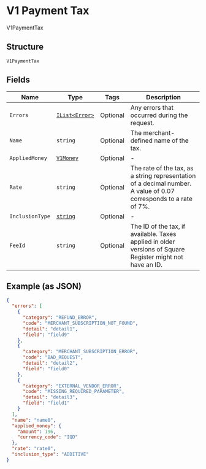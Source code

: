 
# V1 Payment Tax

V1PaymentTax

## Structure

`V1PaymentTax`

## Fields

| Name | Type | Tags | Description |
|  --- | --- | --- | --- |
| `Errors` | [`IList<Error>`](../../doc/models/error.md) | Optional | Any errors that occurred during the request. |
| `Name` | `string` | Optional | The merchant-defined name of the tax. |
| `AppliedMoney` | [`V1Money`](../../doc/models/v1-money.md) | Optional | - |
| `Rate` | `string` | Optional | The rate of the tax, as a string representation of a decimal number. A value of 0.07 corresponds to a rate of 7%. |
| `InclusionType` | [`string`](../../doc/models/v1-payment-tax-inclusion-type.md) | Optional | - |
| `FeeId` | `string` | Optional | The ID of the tax, if available. Taxes applied in older versions of Square Register might not have an ID. |

## Example (as JSON)

```json
{
  "errors": [
    {
      "category": "REFUND_ERROR",
      "code": "MERCHANT_SUBSCRIPTION_NOT_FOUND",
      "detail": "detail1",
      "field": "field9"
    },
    {
      "category": "MERCHANT_SUBSCRIPTION_ERROR",
      "code": "BAD_REQUEST",
      "detail": "detail2",
      "field": "field0"
    },
    {
      "category": "EXTERNAL_VENDOR_ERROR",
      "code": "MISSING_REQUIRED_PARAMETER",
      "detail": "detail3",
      "field": "field1"
    }
  ],
  "name": "name0",
  "applied_money": {
    "amount": 196,
    "currency_code": "IQD"
  },
  "rate": "rate0",
  "inclusion_type": "ADDITIVE"
}
```

